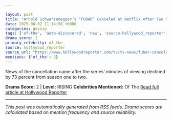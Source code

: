 ```yaml
---

layout: post
title: "Arnold Schwarzenegger’s ‘FUBAR’ Canceled at Netflix After Two Seasons""
date: 2025-08-02 11:14:58 +0000
categories: gossip
tags: ['of-the', 'auto-discovered', 'new', 'source-hollywood_reporter', 'drama-rising']
drama_score: 2
primary_celebrity: of_the
source: hollywood_reporter
source_url: "https://www.hollywoodreporter.com/tv/tv-news/fubar-canceled-netflix-arnold-schwarzenegger-1236336237/""
mentions: {'of_the': 2}
---
```


News of the cancellation came after the series’ minutes of viewing declined by 73 percent from season one to two.

**Drama Score:** 2 | **Level:** RISING **Celebrities Mentioned:** Of The [Read full article at Hollywood Reporter](https://www.hollywoodreporter.com/tv/tv-news/fubar-canceled-netflix-arnold-schwarzenegger-1236336237/)

---

*This post was automatically generated from RSS feeds. Drama scores are calculated based on mention frequency and source reliability.*